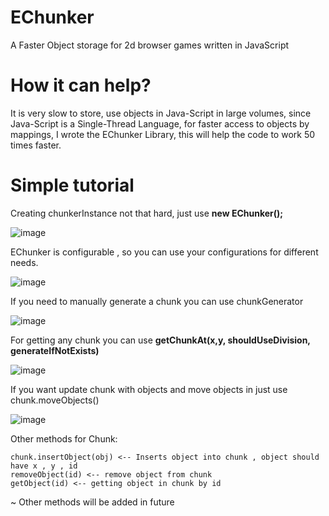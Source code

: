 # EChunker
A Faster Object storage for 2d browser games written in JavaScript

# How it can help?
It is very slow to store, use objects in Java-Script in large volumes, since Java-Script is a Single-Thread Language, for faster access to objects by mappings, I wrote the EChunker Library, this will help the code to work 50 times faster.


# Simple tutorial 
Creating chunkerInstance not that hard, just use **new EChunker();**

![image](https://user-images.githubusercontent.com/105514122/221362477-5c766705-8c16-485e-a78c-96b4575edb46.png)

EChunker is configurable , so you can use your configurations for different needs.

![image](https://user-images.githubusercontent.com/105514122/221362615-3e68abf2-09ca-4a66-8152-2374260e05df.png)


If you need to manually generate a chunk you can use chunkGenerator

![image](https://user-images.githubusercontent.com/105514122/221362665-486d875c-ccce-467e-a7e0-a8f0d189c351.png)

For getting any chunk you can use **getChunkAt(x,y, shouldUseDivision, generateIfNotExists)**

![image](https://user-images.githubusercontent.com/105514122/221362708-8a763255-0a25-42cd-931f-5230352d755c.png)

If you want update chunk with objects and move objects in just use chunk.moveObjects()

![image](https://user-images.githubusercontent.com/105514122/221362752-a64b93fd-bac4-4de8-86b1-ff11b6bfcf31.png)

Other methods for Chunk:

    chunk.insertObject(obj) <-- Inserts object into chunk , object should have x , y , id
    removeObject(id) <-- remove object from chunk
    getObject(id) <-- getting object in chunk by id


~ Other methods will be added in future
